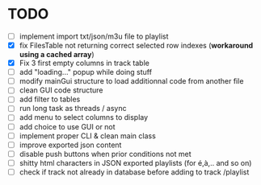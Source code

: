 # TODO

- [ ] implement import txt/json/m3u file to playlist
- [x] fix FilesTable not returning correct selected row indexes (**workaround using a cached array**)
- [x] Fix 3 first empty columns in track table
- [ ] add "loading..." popup while doing stuff
- [ ] modify mainGui structure to load additionnal code from another file
- [ ] clean GUI code structure
- [ ] add filter to tables
- [ ] run long task as threads / async 
- [ ] add menu to select columns to display
- [ ] add choice to use GUI or not
- [ ] implement proper CLI & clean main class
- [ ] improve exported json content
- [ ] disable push buttons when prior conditions not met
- [ ] shitty html characters in JSON exported playlists (for é,à,.. and so on)
- [ ] check if track not already in database before adding to  track /playlist 